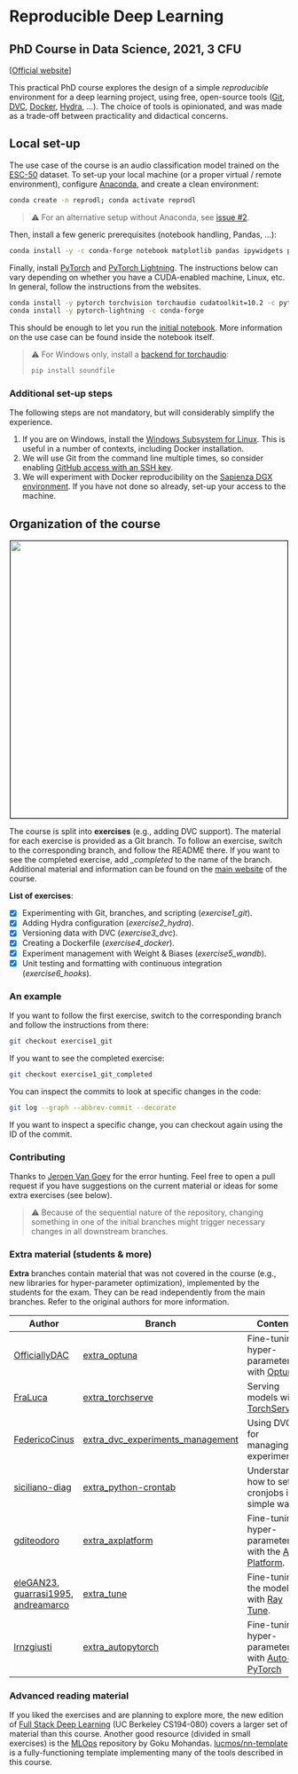 # Reproducible Deep Learning
## PhD Course in Data Science, 2021, 3 CFU
[[Official website](https://www.sscardapane.it/teaching/reproducibledl/)]

This practical PhD course explores the design of a simple *reproducible* environment for a deep learning project, using free, open-source tools ([Git](https://git-scm.com/), [DVC](http://dvc.org/), [Docker](https://www.docker.com/), [Hydra](https://github.com/facebookresearch/hydra), ...). The choice of tools is opinionated, and was made as a trade-off between practicality and didactical concerns.

## Local set-up

The use case of the course is an audio classification model trained on the [ESC-50](https://github.com/karolpiczak/ESC-50) dataset. To set-up your local machine (or a proper virtual / remote environment), configure [Anaconda](https://www.anaconda.com/products/individual), and create a clean environment:

```bash
conda create -n reprodl; conda activate reprodl
```

> ⚠️ For an alternative setup without Anaconda, see [issue #2](https://github.com/sscardapane/reprodl2021/issues/2).

Then, install a few generic prerequisites (notebook handling, Pandas, …):

```bash
conda install -y -c conda-forge notebook matplotlib pandas ipywidgets pathlib
```

Finally, install [PyTorch](https://pytorch.org/) and [PyTorch Lightning](https://github.com/PyTorchLightning/pytorch-lightning). The instructions below can vary depending on whether you have a CUDA-enabled machine, Linux, etc. In general, follow the instructions from the websites.

```bash
conda install -y pytorch torchvision torchaudio cudatoolkit=10.2 -c pytorch -c conda-forge
conda install -y pytorch-lightning -c conda-forge
```

This should be enough to let you run the [initial notebook](https://github.com/sscardapane/reprodl2021/blob/main/Initial%20Notebook.ipynb). More information on the use case can be found inside the notebook itself.

> :warning: For Windows only, install a [backend for torchaudio](https://pytorch.org/audio/stable/backend.html):
> ```bash
> pip install soundfile
> ```

### Additional set-up steps

The following steps are not mandatory, but will considerably simplify the experience.

1. If you are on Windows, install the [Windows Subsystem for Linux](https://docs.microsoft.com/en-us/windows/wsl/install-win10). This is useful in a number of contexts, including Docker installation.
2. We will use Git from the command line multiple times, so consider enabling [GitHub access with an SSH key](https://docs.github.com/en/github/authenticating-to-github/connecting-to-github-with-ssh).
3. We will experiment with Docker reproducibility on the [Sapienza DGX environment](https://www.uniroma1.it/sites/default/files/field_file_allegati/presentazione_ga_13-05-2019_sgiagu.pdf). If you have not done so already, set-up your access to the machine.

## Organization of the course

<p align="center">
<img align="center" src="https://github.com/sscardapane/reprodl2021/blob/main/reprodl_overview.png" width="500" style="border: 1px solid black;">
</p>

The course is split into **exercises** (e.g., adding DVC support). The material for each exercise is provided as a Git branch. To follow an exercise, switch to the corresponding branch, and follow the README there. If you want to see the completed exercise, add *_completed* to the name of the branch. Additional material and information can be found on the [main website](https://www.sscardapane.it/teaching/reproducibledl/) of the course.

**List of exercises**:

- [x] Experimenting with Git, branches, and scripting (*exercise1_git*).
- [x] Adding Hydra configuration (*exercise2_hydra*).
- [x] Versioning data with DVC (*exercise3_dvc*).
- [x] Creating a Dockerfile (*exercise4_docker*).
- [x] Experiment management with Weight & Biases (*exercise5_wandb*). 
- [x] Unit testing and formatting with continuous integration (*exercise6_hooks*).

### An example

If you want to follow the first exercise, switch to the corresponding branch and follow the instructions from there:

```bash
git checkout exercise1_git
```

If you want to see the completed exercise:

```bash
git checkout exercise1_git_completed
```

You can inspect the commits to look at specific changes in the code:

```bash
git log --graph --abbrev-commit --decorate
```

If you want to inspect a specific change, you can checkout again using the ID of the commit.

### Contributing

Thanks to [Jeroen Van Goey](https://github.com/BioGeek) for the error hunting. Feel free to open a pull request if you have suggestions on the current material or ideas for some extra exercises (see below). 

> ⚠️ Because of the sequential nature of the repository, changing something in one of the initial branches might trigger necessary changes in all downstream branches.

### Extra material (students & more)

**Extra** branches contain material that was not covered in the course (e.g., new libraries for hyper-parameter optimization), implemented by the students for the exam. They can be read independently from the main branches. Refer to the original authors for more information.

| Author | Branch | Content |
| ------------- | ------------- |------------- |
| [OfficiallyDAC](https://github.com/OfficiallyDAC) | [extra_optuna](https://github.com/sscardapane/reprodl2021/tree/extra_optuna) | Fine-tuning hyper-parameters with [Optuna](https://optuna.readthedocs.io/en/latest/installation.html). |
| [FraLuca](https://github.com/FraLuca) | [extra_torchserve](https://github.com/sscardapane/reprodl2021/tree/extra_torchserve) | Serving models with [TorchServe](https://pytorch.org/serve/). |
| [FedericoCinus](https://github.com/FedericoCinus) | [extra_dvc_experiments_management](https://github.com/sscardapane/reprodl2021/tree/extra_dvc_experiments_management) | Using DVC for managing experiments. |
| [siciliano-diag](https://github.com/siciliano-diag) | [extra_python-crontab](https://github.com/sscardapane/reprodl2021/tree/extra_python-crontab) | Understand how to set cronjobs in a simple way. |
| [gditeodoro](https://github.com/gditeodoro) | [extra_axplatform](https://github.com/sscardapane/reprodl2021/tree/extra_axplatform) | Fine-tuning hyper-parameters with the [Ax Platform](https://ax.dev/). |
| [eleGAN23](https://github.com/eleGAN23), [guarrasi1995](https://github.com/guarrasi1995), [andreamarco](https://github.com/andremarco) | [extra_tune](https://github.com/sscardapane/reprodl2021/tree/extra_tune) | Fine-tuning the model with [Ray Tune](https://docs.ray.io/en/master/tune/index.html). |
| [lrnzgiusti](https://github.com/lrnzgiusti) | [extra_autopytorch](https://github.com/sscardapane/reprodl2021/tree/extra_autopytorch) | Fine-tuning hyper-parameters with [Auto-PyTorch](https://github.com/automl/Auto-PyTorch) |

### Advanced reading material

If you liked the exercises and are planning to explore more, the new edition of [Full Stack Deep Learning](https://fullstackdeeplearning.com/) (UC Berkeley CS194-080) covers a larger set of material than this course. Another good resource (divided in small exercises) is the [MLOps](https://github.com/GokuMohandas/mlops) repository by Goku Mohandas. [lucmos/nn-template](https://github.com/lucmos/nn-template) is a fully-functioning template implementing many of the tools described in this course.
